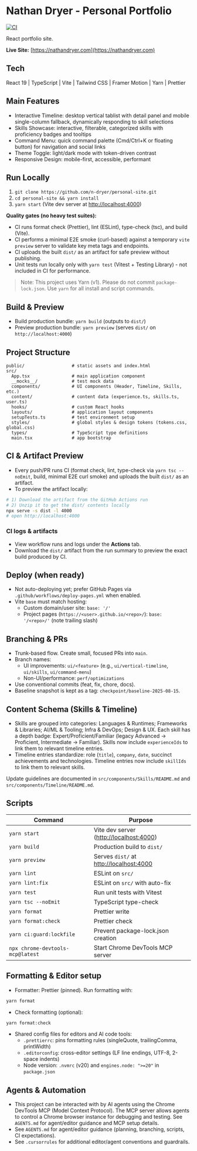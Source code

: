 # Nathan Dryer - Personal Portfolio

[![CI](https://github.com/n-dryer/personal-site/actions/workflows/ci.yml/badge.svg)](https://github.com/n-dryer/personal-site/actions/workflows/ci.yml)

React portfolio site.

**Live Site:** [https://nathandryer.com](https://nathandryer.com)

## Tech

React 19 | TypeScript | Vite | Tailwind CSS | Framer Motion | Yarn | Prettier

## Main Features

- Interactive Timeline: desktop vertical tablist with detail panel and mobile single-column fallback, dynamically responding to skill selections
- Skills Showcase: interactive, filterable, categorized skills with proficiency badges and tooltips
- Command Menu: quick command palette (Cmd/Ctrl+K or floating button) for navigation and social links
- Theme Toggle: light/dark mode with token-driven contrast
- Responsive Design: mobile-first, accessible, performant

## Run Locally

1. `git clone https://github.com/n-dryer/personal-site.git`
1. `cd personal-site && yarn install`
1. `yarn start` (Vite dev server at <http://localhost:4000>)

**Quality gates (no heavy test suites):**

- CI runs format check (Prettier), lint (ESLint), type-check (tsc), and build (Vite).
- CI performs a minimal E2E smoke (curl-based) against a temporary `vite preview` server to validate key meta tags and endpoints.
- CI uploads the built `dist/` as an artifact for safe preview without publishing.
- Unit tests run locally only with `yarn test` (Vitest + Testing Library) - not included in CI for performance.

> Note: This project uses Yarn (v1). Please do not commit `package-lock.json`. Use `yarn` for all install and script commands.

## Build & Preview

- Build production bundle: `yarn build` (outputs to `dist/`)
- Preview production bundle: `yarn preview` (serves `dist/` on `http://localhost:4000`)

## Project Structure

```text
public/                  # static assets and index.html
src/
  App.tsx                # main application component
  __mocks__/             # test mock data
  components/            # UI components (Header, Timeline, Skills, etc.)
  content/               # content data (experience.ts, skills.ts, user.ts)
  hooks/                 # custom React hooks
  layouts/               # application layout components
  setupTests.ts          # test environment setup
  styles/                # global styles & design tokens (tokens.css, global.css)
  types/                 # TypeScript type definitions
  main.tsx               # app bootstrap
```

## CI & Artifact Preview

- Every push/PR runs CI (format check, lint, type-check via `yarn tsc --noEmit`, build, minimal E2E curl smoke) and uploads the built `dist/` as an artifact.
- To preview the artifact locally:

```bash
# 1) Download the artifact from the GitHub Actions run
# 2) Unzip it to get the dist/ contents locally
npx serve -s dist -l 4000
# open http://localhost:4000
```

### CI logs & artifacts

- View workflow runs and logs under the **Actions** tab.
- Download the `dist/` artifact from the run summary to preview the exact build produced by CI.

## Deploy (when ready)

- Not auto-deploying yet; prefer GitHub Pages via `.github/workflows/deploy-pages.yml` when enabled.
- Vite `base` must match hosting:
  - Custom domain/user site: `base: '/'`
  - Project pages (`https://<user>.github.io/<repo>/`): `base: '/<repo>/'` (note trailing slash)

## Branching & PRs

- Trunk-based flow. Create small, focused PRs into `main`.
- Branch names:
  - UI improvements: `ui/<feature>` (e.g., `ui/vertical-timeline`, `ui/skills`, `ui/command-menu`)
  - Non-UI/performance: `perf/optimizations`
- Use conventional commits (feat, fix, chore, docs).
- Baseline snapshot is kept as a tag: `checkpoint/baseline-2025-08-15`.

## Content Schema (Skills & Timeline)

- Skills are grouped into categories: Languages & Runtimes; Frameworks & Libraries; AI/ML & Tooling; Infra & DevOps; Design & UX. Each skill has a depth badge: Expert/Proficient/Familiar (legacy Advanced -> Proficient, Intermediate -> Familiar). Skills now include `experienceIds` to link them to relevant timeline entries.
- Timeline entries standardize: role (`title`), `company`, `date`, succinct achievements and technologies. Timeline entries now include `skillIds` to link them to relevant skills.

Update guidelines are documented in `src/components/Skills/README.md` and `src/components/Timeline/README.md`.

## Scripts

| Command                          | Purpose                                   |
| -------------------------------- | ----------------------------------------- |
| `yarn start`                     | Vite dev server (<http://localhost:4000>) |
| `yarn build`                     | Production build to `dist/`               |
| `yarn preview`                   | Serves `dist/` at <http://localhost:4000> |
| `yarn lint`                      | ESLint on `src/`                          |
| `yarn lint:fix`                  | ESLint on `src/` with auto-fix            |
| `yarn test`                      | Run unit tests with Vitest                |
| `yarn tsc --noEmit`              | TypeScript type-check                     |
| `yarn format`                    | Prettier write                            |
| `yarn format:check`              | Prettier check                            |
| `yarn ci:guard:lockfile`         | Prevent package-lock.json creation        |
| `npx chrome-devtools-mcp@latest` | Start Chrome DevTools MCP server          |

## Formatting & Editor setup

- Formatter: Prettier (pinned). Run formatting with:

```bash
yarn format
```

- Check formatting (optional):

```bash
yarn format:check
```

- Shared config files for editors and AI code tools:
  - `.prettierrc`: pins formatting rules (singleQuote, trailingComma, printWidth)
  - `.editorconfig`: cross-editor settings (LF line endings, UTF-8, 2-space indents)
  - Node version: `.nvmrc` (v20) and `engines.node: ">=20"` in `package.json`

## Agents & Automation

- This project can be interacted with by AI agents using the Chrome DevTools MCP (Model Context Protocol). The MCP server allows agents to control a Chrome browser instance for debugging and testing. See `AGENTS.md` for agent/editor guidance and MCP setup details.
- See `AGENTS.md` for agent/editor guidance (planning, branching, scripts, CI expectations).
- See `.cursorrules` for additional editor/agent conventions and guardrails.
